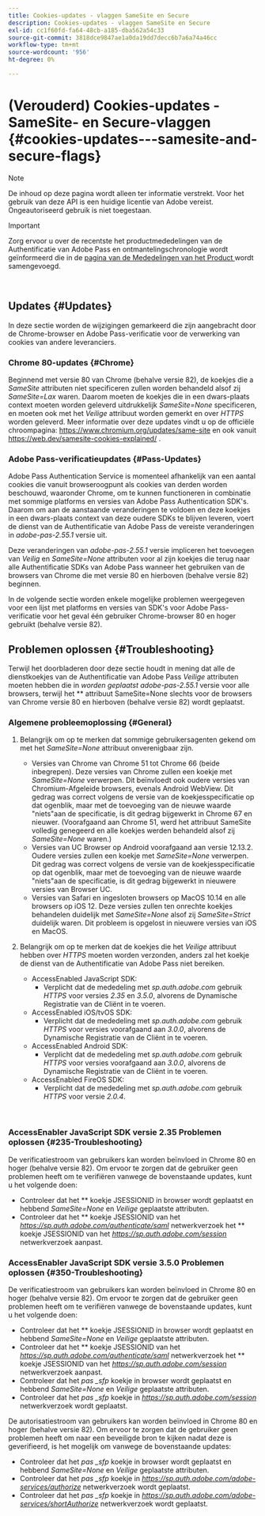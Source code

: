 ```yaml
---
title: Cookies-updates - vlaggen SameSite en Secure
description: Cookies-updates - vlaggen SameSite en Secure
exl-id: cc1f60fd-fa64-48cb-a185-dba562a54c33
source-git-commit: 3818dce9847ae1a0da19dd7decc6b7a6a74a46cc
workflow-type: tm+mt
source-wordcount: '956'
ht-degree: 0%

---
```


# (Verouderd) Cookies-updates - SameSite- en Secure-vlaggen {#cookies-updates---samesite-and-secure-flags}

>[!NOTE]
>
>De inhoud op deze pagina wordt alleen ter informatie verstrekt. Voor het gebruik van deze API is een huidige licentie van Adobe vereist. Ongeautoriseerd gebruik is niet toegestaan.

>[!IMPORTANT]
>
> Zorg ervoor u over de recentste het productmededelingen van de Authentificatie van Adobe Pass en ontmantelingschronologie wordt geïnformeerd die in de [ pagina van de Mededelingen van het Product ](/help/authentication/product-announcements.md) wordt samengevoegd.

</br>


## Updates {#Updates}

In deze sectie worden de wijzigingen gemarkeerd die zijn aangebracht door de Chrome-browser en Adobe Pass-verificatie voor de verwerking van cookies van andere leveranciers.



### Chrome 80-updates {#Chrome}

Beginnend met versie 80 van Chrome (behalve versie 82), de koekjes die a *SameSite* attributen niet specificeren zullen worden behandeld alsof zij *SameSite=Lax* waren. Daarom moeten de koekjes die in een dwars-plaats context moeten worden geleverd uitdrukkelijk *SameSite=None* specificeren, en moeten ook met het *Veilige* attribuut worden gemerkt en over *HTTPS* worden geleverd. Meer informatie over deze updates vindt u op de officiële chroompagina: <https://www.chromium.org/updates/same-site> en ook vanuit <https://web.dev/samesite-cookies-explained/> .


### Adobe Pass-verificatieupdates {#Pass-Updates}

Adobe Pass Authentication Service is momenteel afhankelijk van een aantal cookies die vanuit browseroogpunt als cookies van derden worden beschouwd, waaronder Chrome, om te kunnen functioneren in combinatie met sommige platforms en versies van Adobe Pass Authentication SDK&#39;s. Daarom om aan de aanstaande veranderingen te voldoen en deze koekjes in een dwars-plaats context van deze oudere SDKs te blijven leveren, voert de dienst van de Authentificatie van Adobe Pass de vereiste veranderingen in *adobe-pas-2.55.1* versie uit.

Deze veranderingen van *adobe-pas-2.55.1* versie impliceren het toevoegen van *Veilig* en *SameSite=None* attributen voor al zijn koekjes die terug naar alle Authentificatie SDKs van Adobe Pass wanneer het gebruiken van de browsers van Chrome die met versie 80 en hierboven (behalve versie 82) beginnen.

In de volgende sectie worden enkele mogelijke problemen weergegeven voor een lijst met platforms en versies van SDK&#39;s voor Adobe Pass-verificatie voor het geval één gebruiker Chrome-browser 80 en hoger gebruikt (behalve versie 82).

## Problemen oplossen {#Troubleshooting}

Terwijl het doorbladeren door deze sectie houdt in mening dat alle de dienstkoekjes van de Authentificatie van Adobe Pass *Veilige* attributen moeten hebben die in *worden geplaatst adobe-pas-2.55.1* versie voor alle browsers, terwijl het ** attribuut SameSite=None slechts voor de browsers van Chrome versie 80 en hierboven (behalve versie 82) wordt geplaatst.


### Algemene probleemoplossing {#General}

1. Belangrijk om op te merken dat sommige gebruikersagenten gekend om met het *SameSite=None* attribuut onverenigbaar zijn.

   - Versies van Chrome van Chrome 51 tot Chrome 66 (beide inbegrepen). Deze versies van Chrome zullen een koekje met *SameSite=None* verwerpen. Dit beïnvloedt ook oudere versies van Chromium-Afgeleide browsers, evenals Android WebView. Dit gedrag was correct volgens de versie van de koekjesspecificatie op dat ogenblik, maar met de toevoeging van de nieuwe waarde &quot;niets&quot;aan de specificatie, is dit gedrag bijgewerkt in Chrome 67 en nieuwer. (Voorafgaand aan Chrome 51, werd het attribuut SameSite volledig genegeerd en alle koekjes werden behandeld alsof zij *SameSite=None* waren.)
   - Versies van UC Browser op Android voorafgaand aan versie 12.13.2. Oudere versies zullen een koekje met *SameSite=None* verwerpen. Dit gedrag was correct volgens de versie van de koekjesspecificatie op dat ogenblik, maar met de toevoeging van de nieuwe waarde &quot;niets&quot;aan de specificatie, is dit gedrag bijgewerkt in nieuwere versies van Browser UC.
   - Versies van Safari en ingesloten browsers op MacOS 10.14 en alle browsers op iOS 12. Deze versies zullen ten onrechte koekjes behandelen duidelijk met *SameSite=None* alsof zij *SameSite=Strict* duidelijk waren. Dit probleem is opgelost in nieuwere versies van iOS en MacOS.


1. Belangrijk om op te merken dat de koekjes die het *Veilige* attribuut hebben over *HTTPS* moeten worden verzonden, anders zal het koekje de dienst van de Authentificatie van Adobe Pass niet bereiken.

   - AccessEnabled JavaScript SDK:
      - Verplicht dat de mededeling met *sp.auth.adobe.com* gebruik *HTTPS* voor versies *2.35* en *3.5.0*, alvorens de Dynamische Registratie van de Cliënt in te voeren.
   - AccessEnabled iOS/tvOS SDK:
      - Verplicht dat de mededeling met *sp.auth.adobe.com* gebruik *HTTPS* voor versies voorafgaand aan *3.0.0*, alvorens de Dynamische Registratie van de Cliënt in te voeren.
   - AccessEnabled Android SDK:
      - Verplicht dat de mededeling met *sp.auth.adobe.com* gebruik *HTTPS* voor versies voorafgaand aan *3.0.0*, alvorens de Dynamische Registratie van de Cliënt in te voeren.
   - AccessEnabled FireOS SDK:
      - Verplicht dat de mededeling met *sp.auth.adobe.com* gebruik *HTTPS* voor versie *2.0.4*.

</br>

### AccessEnabler JavaScript SDK versie 2.35 Problemen oplossen {#235-Troubleshooting}

De verificatiestroom van gebruikers kan worden beïnvloed in Chrome 80 en hoger (behalve versie 82). Om ervoor te zorgen dat de gebruiker geen problemen heeft om te verifiëren vanwege de bovenstaande updates, kunt u het volgende doen:

- Controleer dat het ** koekje JSESSIONID in browser wordt geplaatst en hebbend *SameSite=None* en *Veilige* geplaatste attributen.
- Controleer dat het ** koekje JSESSIONID van het *https://sp.auth.adobe.com/authenticate/saml* netwerkverzoek het ** koekje JSESSIONID van het *https://sp.auth.adobe.com/session* netwerkverzoek aanpast.


### AccessEnabler JavaScript SDK versie 3.5.0 Problemen oplossen {#350-Troubleshooting}

De verificatiestroom van gebruikers kan worden beïnvloed in Chrome 80 en hoger (behalve versie 82). Om ervoor te zorgen dat de gebruiker geen problemen heeft om te verifiëren vanwege de bovenstaande updates, kunt u het volgende doen:

- Controleer dat het ** koekje JSESSIONID in browser wordt geplaatst en hebbend *SameSite=None* en *Veilige* geplaatste attributen.
- Controleer dat het ** koekje JSESSIONID van het *https://sp.auth.adobe.com/authenticate/saml* netwerkverzoek het ** koekje JSESSIONID van het *https://sp.auth.adobe.com/session* netwerkverzoek aanpast.
- Controleer dat het *pas \_sfp* koekje in browser wordt geplaatst en hebbend *SameSite=None* en *Veilige* geplaatste attributen.
- Controleer dat het *pas \_sfp* koekje in *https://sp.auth.adobe.com/session* netwerkverzoek wordt geplaatst.


De autorisatiestroom van gebruikers kan worden beïnvloed in Chrome 80 en hoger (behalve versie 82). Om ervoor te zorgen dat de gebruiker geen problemen heeft om naar een beveiligde bron te kijken nadat deze is geverifieerd, is het mogelijk om vanwege de bovenstaande updates:

- Controleer dat het *pas \_sfp* koekje in browser wordt geplaatst en hebbend *SameSite=None* en *Veilige* geplaatste attributen.
- Controleer dat het *pas \_sfp* koekje in *https://sp.auth.adobe.com/adobe-services/authorize* netwerkverzoek wordt geplaatst.
- Controleer dat het *pas \_sfp* koekje in *https://sp.auth.adobe.com/adobe-services/shortAuthorize* netwerkverzoek wordt geplaatst.
